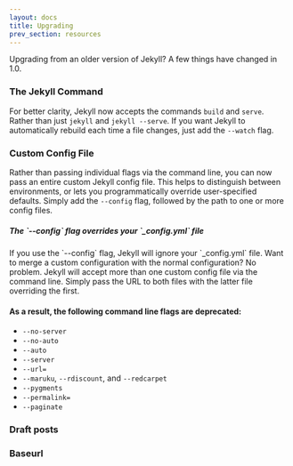 ```yaml
---
layout: docs
title: Upgrading
prev_section: resources
---
```


Upgrading from an older version of Jekyll? A few things have changed in 1.0.

### The Jekyll Command

For better clarity, Jekyll now accepts the commands `build` and `serve`.
Rather than just `jekyll` and `jekyll --serve`. If you want Jekyll to
automatically rebuild each time a file changes, just add the `--watch` flag.

### Custom Config File

Rather than passing individual flags via the command line, you can now pass an
entire custom Jekyll config file. This helps to distinguish between
environments, or lets you programmatically override user-specified defaults.
Simply add the `--config` flag, followed by the path to one or more config
files.

<div class="note info">
  <h5 mardown="1">The `--config` flag overrides your `_config.yml` file</h5>
  <p markdown="1">If you use the `--config` flag, Jekyll will ignore your 
    `_config.yml` file. Want to merge a custom configuration with the normal 
    configuration? No problem. Jekyll will accept more than one custom config 
    file via the command line. Simply pass the URL to both files with the latter 
    file overriding the first.</p>
</div>

#### As a result, the following command line flags are deprecated:

* `--no-server`
* `--no-auto`
* `--auto`
* `--server`
* `--url=`
* `--maruku`, `--rdiscount`, and `--redcarpet`
* `--pygments`
* `--permalink=`
* `--paginate`

### Draft posts

### Baseurl